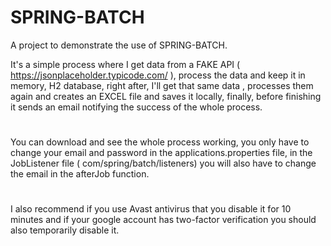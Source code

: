 # SPRING-BATCH

A project to demonstrate the use of SPRING-BATCH.

It's a simple process where I get data from a FAKE API ( https://jsonplaceholder.typicode.com/ ), process the data and keep it in memory, H2 database, right after, I'll get that same data , processes them again and creates an EXCEL file and saves it locally, finally, before finishing it sends an email notifying the success of the whole process.
#
You can download and see the whole process working, you only have to change your email and password in the applications.properties file, in the JobListener file ( com/spring/batch/listeners) you will also have to change the email in the afterJob function.
#
I also recommend if you use Avast antivirus that you disable it for 10 minutes and if your google account has two-factor verification you should also temporarily disable it.
